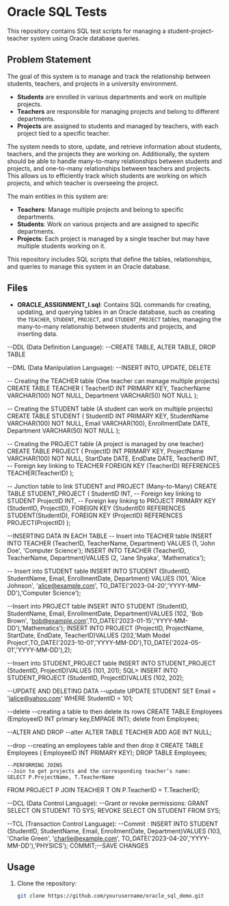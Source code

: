 # Oracle SQL Tests

This repository contains SQL test scripts for managing a student-project-teacher system using Oracle database queries.

## Problem Statement

The goal of this system is to manage and track the relationship between students, teachers, and projects in a university environment. 

- **Students** are enrolled in various departments and work on multiple projects.
- **Teachers** are responsible for managing projects and belong to different departments.
- **Projects** are assigned to students and managed by teachers, with each project tied to a specific teacher.

The system needs to store, update, and retrieve information about students, teachers, and the projects they are working on. Additionally, the system should be able to handle many-to-many relationships between students and projects, and one-to-many relationships between teachers and projects. This allows us to efficiently track which students are working on which projects, and which teacher is overseeing the project.

The main entities in this system are:
- **Teachers**: Manage multiple projects and belong to specific departments.
- **Students**: Work on various projects and are assigned to specific departments.
- **Projects**: Each project is managed by a single teacher but may have multiple students working on it.

This repository includes SQL scripts that define the tables, relationships, and queries to manage this system in an Oracle database.

## Files

- **ORACLE_ASSIGNMENT_I.sql**: Contains SQL commands for creating, updating, and querying tables in an Oracle database, such as creating the `TEACHER`, `STUDENT`, `PROJECT`, and `STUDENT_PROJECT` tables, managing the many-to-many relationship between students and projects, and inserting data.
  
--DDL (Data Definition Language):
--CREATE TABLE, ALTER TABLE, DROP TABLE

--DML (Data Manipulation Language):
--INSERT INTO, UPDATE, DELETE

-- Creating the TEACHER table (One teacher can manage multiple projects)
CREATE TABLE TEACHER (
    TeacherID INT PRIMARY KEY,
    TeacherName VARCHAR(100) NOT NULL,
    Department VARCHAR(50) NOT NULL
);

-- Creating the STUDENT table (A student can work on multiple projects)
CREATE TABLE STUDENT (
    StudentID INT PRIMARY KEY,
    StudentName VARCHAR(100) NOT NULL,
    Email VARCHAR(100),
    EnrollmentDate DATE,
    Department VARCHAR(50) NOT NULL
);

-- Creating the PROJECT table (A project is managed by one teacher)
CREATE TABLE PROJECT (
    ProjectID INT PRIMARY KEY,
    ProjectName VARCHAR(100) NOT NULL,
    StartDate DATE,
    EndDate DATE,
    TeacherID INT,  -- Foreign key linking to TEACHER
    FOREIGN KEY (TeacherID) REFERENCES TEACHER(TeacherID)
);

-- Junction table to link STUDENT and PROJECT (Many-to-Many)
CREATE TABLE STUDENT_PROJECT (
    StudentID INT,  -- Foreign key linking to STUDENT
    ProjectID INT,  -- Foreign key linking to PROJECT
    PRIMARY KEY (StudentID, ProjectID),
    FOREIGN KEY (StudentID) REFERENCES STUDENT(StudentID),
    FOREIGN KEY (ProjectID) REFERENCES PROJECT(ProjectID)
);

--INSERTING DATA IN EACH TABLE
-- Insert into TEACHER table
INSERT INTO TEACHER (TeacherID, TeacherName, Department)
VALUES (1, 'John Doe', 'Computer Science');
 INSERT INTO TEACHER (TeacherID, TeacherName, Department)VALUES (2, 'Jane Shyaka', 'Mathematics');

 -- Insert into STUDENT table
INSERT INTO STUDENT (StudentID, StudentName, Email, EnrollmentDate, Department)
VALUES (101, 'Alice Johnson', 'alice@example.com', TO_DATE('2023-04-20','YYYY-MM-DD'),'Computer Science');

--Insert into PROJECT table
INSERT INTO STUDENT (StudentID, StudentName, Email, EnrollmentDate, Department)VALUES (102, 'Bob Brown', 'bob@example.com',TO_DATE('2023-01-15','YYYY-MM-DD'),'Mathematics');
 INSERT INTO PROJECT (ProjectID, ProjectName, StartDate, EndDate, TeacherID)VALUES (202,'Math Model Project',TO_DATE('2023-10-01','YYYY-MM-DD'),TO_DATE('2024-05-01','YYYY-MM-DD'),2);

 --Insert into STUDENT_PROJECT table
INSERT INTO STUDENT_PROJECT (StudentID, ProjectID)VALUES (101, 201);
SQL> INSERT INTO STUDENT_PROJECT (StudentID, ProjectID)VALUES (102, 202);


--UPDATE AND DELETING DATA 
--update
 UPDATE STUDENT SET Email = 'jalice@yahoo.com' WHERE StudentID = 101;

 --delete
 --creating a table to then delete its rows
 CREATE TABLE Employees (EmployeeID INT primary key,EMPAGE INT);
 delete from Employees;

 --ALTER AND DROP 
 --alter
  ALTER TABLE TEACHER ADD AGE INT NULL;

  --drop
  --creating an employees table and then drop it
    CREATE TABLE Employees ( EmployeeID INT PRIMARY KEY);
    DROP TABLE Employees;


    --PERFORMING JOINS
    --Join to get projects and the corresponding teacher’s name:
    SELECT P.ProjectName, T.TeacherName
   FROM PROJECT P
   JOIN TEACHER T ON P.TeacherID = T.TeacherID;

--DCL (Data Control Language):
--Grant or revoke permissions:
GRANT SELECT ON STUDENT TO SYS;
 REVOKE SELECT ON STUDENT FROM SYS;

 --TCL (Transaction Control Language):
--Commit :
 INSERT INTO STUDENT (StudentID, StudentName, Email, EnrollmentDate, Department)VALUES (103, 'Charlie Green', 'charlie@example.com', TO_DATE('2023-04-20','YYYY-MM-DD'),'PHYSICS');
 COMMIT;--SAVE CHANGES




## Usage

1. Clone the repository:
   ```bash
   git clone https://github.com/yourusername/oracle_sql_demo.git

   
